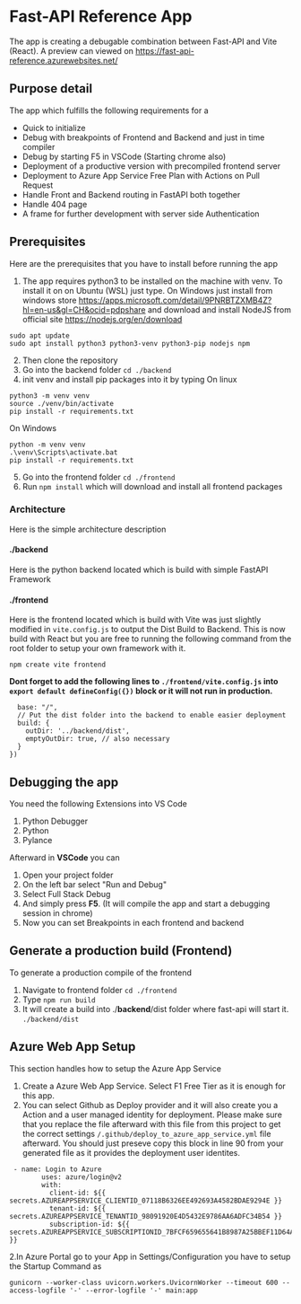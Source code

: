 # Fast-API Reference App
The app is creating a debugable combination between Fast-API and Vite (React). A preview can viewed on https://fast-api-reference.azurewebsites.net/ 
## Purpose detail
The app which fulfills the following requirements for a 
- Quick to initialize
- Debug with breakpoints of Frontend and Backend and just in time compiler
- Debug by starting F5 in VSCode (Starting chrome also)
- Deployment of a productive version with precompiled frontend server
- Deployment to Azure App Service Free Plan with Actions on Pull Request
- Handle Front and Backend routing in FastAPI both together
- Handle 404 page
- A frame for further development with server side Authentication

## Prerequisites
Here are the prerequisites that you have to install before running the app
1. The app requires python3 to be installed on the machine with venv. To install it on on Ubuntu (WSL) just type. On Windows just install from windows store https://apps.microsoft.com/detail/9PNRBTZXMB4Z?hl=en-us&gl=CH&ocid=pdpshare and download and install NodeJS from official site https://nodejs.org/en/download 
```
sudo apt update
sudo apt install python3 python3-venv python3-pip nodejs npm
```
2. Then clone the repository
3. Go into the backend folder `cd ./backend`
4. init venv and install pip packages into it by typing 
On linux
```
python3 -m venv venv
source ./venv/bin/activate
pip install -r requirements.txt
```
On Windows
```
python -m venv venv
.\venv\Scripts\activate.bat
pip install -r requirements.txt
```
5. Go into the frontend folder `cd ./frontend`
6. Run `npm install` which will download and install all frontend packages
### Architecture
Here is the simple architecture description
#### ./backend
Here is the python backend located which is build with simple FastAPI Framework
#### ./frontend
Here is the frontend located which is build with Vite was just slightly modified in `vite.config.js` to output the Dist Build to Backend. This is now build with React but you are free to running the following command from the root folder to setup your own framework with it. 
```
npm create vite frontend
```
__Dont forget to add the following lines to `./frontend/vite.config.js` into `export default defineConfig({})` block or it will not run in production.__
```
  base: "/",
  // Put the dist folder into the backend to enable easier deployment
  build: {
    outDir: '../backend/dist',
    emptyOutDir: true, // also necessary
  }
})
```
## Debugging the app
You need the following Extensions into VS Code
1. Python Debugger
2. Python
3. Pylance

Afterward in __VSCode__ you can 
1. Open your project folder  
2. On the left bar select "Run and Debug"
3. Select Full Stack Debug
4. And simply press __F5__. (It will compile the app and start a debugging session in chrome)
5. Now you can set Breakpoints in each frontend and backend

## Generate a production build (Frontend)
To generate a production compile of the frontend
1. Navigate to frontend folder `cd ./frontend`
2. Type `npm run build`
3. It will create a build into ./__backend__/dist folder where fast-api will start it. `./backend/dist`

## Azure Web App Setup
This section handles how to setup the Azure App Service
1. Create a Azure Web App Service. Select F1 Free Tier as it is enough for this app. 
2. You can select Github as Deploy provider and it will also create you a Action and a user managed identity for deployment. Please make sure that you replace the file afterward with this file from this project to get the correct settings `/.github/deploy_to_azure_app_service.yml` file afterward. You should just preseve copy this block in line 90 from your generated file as it provides the deployment user identites.
```
 - name: Login to Azure
        uses: azure/login@v2
        with:
          client-id: ${{ secrets.AZUREAPPSERVICE_CLIENTID_07118B6326EE492693A4582BDAE9294E }}
          tenant-id: ${{ secrets.AZUREAPPSERVICE_TENANTID_98091920E4D5432E9786AA6ADFC34B54 }}
          subscription-id: ${{ secrets.AZUREAPPSERVICE_SUBSCRIPTIONID_7BFCF659655641B8987A25BBEF11D64A }}
```
2.In Azure Portal go to your App in Settings/Configuration you have to setup the Startup Command as
```
gunicorn --worker-class uvicorn.workers.UvicornWorker --timeout 600 --access-logfile '-' --error-logfile '-' main:app
```